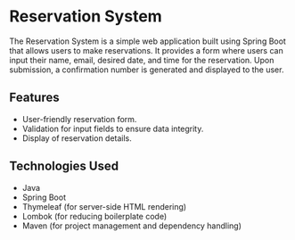 
# Reservation System

The Reservation System is a simple web application built using Spring Boot that allows users to make reservations. It provides a form where users can input their name, email, desired date, and time for the reservation. Upon submission, a confirmation number is generated and displayed to the user.




## Features

- User-friendly reservation form.
- Validation for input fields to ensure data integrity.
- Display of reservation details.


## Technologies Used
   - Java
   - Spring Boot
   - Thymeleaf (for server-side HTML rendering)
   - Lombok (for reducing boilerplate code)
   - Maven (for project management and dependency handling)